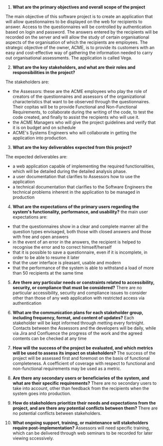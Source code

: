 1. **What are the primary objectives and overall scope of the project**

The main objective of this software project is to create an application that will allow questionnaires to be displayed on the web for recipients to answer. Access to the questionnaires will be controlled by authentication based on login and password. The answers entered by the recipients will be recorded on the server and will allow the study of certain organisational aspects of the organisation of which the recipients are employees. The strategic objective of the owner, ACME, is to provide its customers with an easy and cost-effective way of gathering the information needed to carry out organisational assessments. The application is called Vega.

2. **What are the key stakeholders, and what are their roles and responsibilities in the project?**

The stakeholders are:
* the Assessors: these are the ACME employees who play the role of creators of the questionnaires and assessors of the organizational characteristics that want to be observed through the questionnaires. Their copitas will be to provide Functional and Non-Functional Requirements, to collaborate during the writing of the code, to test the code created, and finally to assist the recipients who will use it.
* the ACME Managers who will give the project guidelines and verify that it is on budget and on schedule
* ACME's Systems Engineers who will collaborate in getting the application into production.

3. **What are the key deliverables expected from this project?**

The expected deliverables are:
- a web application capable of implementing the required functionalities, which will be detailed during the detailed analysis phase.
- a user documentation that clarifies to Assessors how to use the application
- a technical documentation that clarifies to the Software Engineers the technical problems inherent in the application to be managed in production

4. **What are the expectations of the primary users regarding the system's functionality, performance, and usability?**
the main user expectations are:
- that the questionnaires show in a clear and complete manner all the question types envisaged, both those with closed answers and those with free and open answers
- in the event of an error in the answers, the recipient is helped to recognise the error and to correct himself/herself
- that it is possible to save a questionnaire, even if it is incomplete, in order to be able to resume it later
- that the user interface is pleasant, usable and modern
- that the performance of the system is able to withstand a load of more than 50 recipients at the same time 

5. **Are there any particular needs or constraints related to accessibility, security, or compliance that must be considered?**
There are no particular accessibility, security and compliance issues to consider other than those of any web application with restricted access via authentication

6. **What are the communication plans for each stakeholder group, including frequency, format, and content of updates?**
Each stakeholder will be kept informed through metting every fortnight. Contacts between the Assessors and the developers will be daily, while via Jira and Confluence the progress of the work and the agreed contents can be checked at any time

7. **How will the success of the project be evaluated, and which metrics will be used to assess its impact on stakeholders?**
The success of the project will be assessed first and foremost on the basis of functional completeness. A coefficient of coverage with respect to functional and non-functional requirements may be used as a metric.

8. **Are there any secondary users or beneficiaries of the system, and what are their specific requirements?**
There are no secondary users to take into account, other than feedback from the recipients when the system goes into production.

9. **How do stakeholders prioritize their needs and expectations from the project, and are there any potential conflicts between them?**
There are no potential conflicts between stakeholders.

10. **What ongoing support, training, or maintenance will stakeholders require post-implementation?**
Assessors will need specific training, which can be delivered through web seminars to be recorded for later viewing sccessively.





